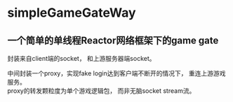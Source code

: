 # simpleGameGateWay

## 一个简单的单线程Reactor网络框架下的game gate

封装来自client端的socket， 和上游服务器端socket。  

中间封装一个proxy，实现fake login达到客户端不断开的情况下， 重连上游游戏服务。  
proxy的转发颗粒度为单个游戏逻辑包， 而非无脑socket stream流。
